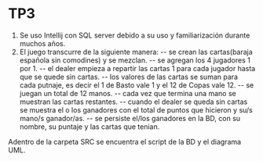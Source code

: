# TP3
1) Se uso Intellij con SQL server debido a su uso y familiarización durante muchos años.
2) El juego transcurre de la siguiente manera:
-- se crean las cartas(baraja española sin comodines) y se mezclan.
-- se agregan los 4 jugadores 1 por 1.
-- el dealer empieza a repartir las cartas 1 para cada jugador hasta que se quede sin cartas.
-- los valores de las cartas se suman para cada putnaje, es decir el 1 de Basto vale 1 y el 12 de Copas vale 12.
-- se juegan un total de 12 manos.
-- cada vez que termina una mano se muestran las cartas restantes.
-- cuando el dealer se queda sin cartas se muestra el o los ganadores con el total de puntos que hicieron y su/s mano/s ganador/as.
-- se persiste el/los ganadores en la BD, con su nombre, su puntaje y las cartas que tenian.

Adentro de la carpeta SRC se encuentra el script de la BD y el diagrama UML.
